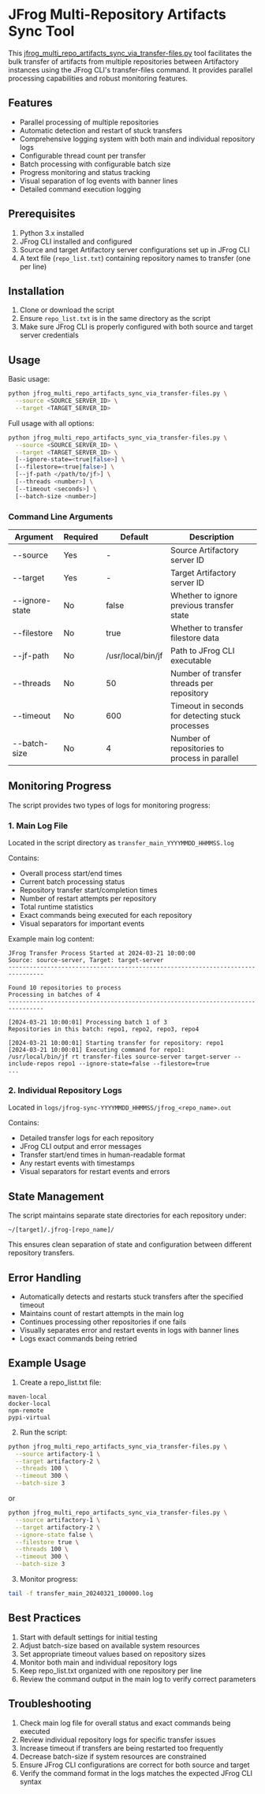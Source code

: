 # JFrog Multi-Repository Artifacts Sync Tool

This [jfrog_multi_repo_artifacts_sync_via_transfer-files.py](jfrog_multi_repo_artifacts_sync_via_transfer-files.py) tool facilitates the bulk transfer of artifacts from multiple repositories between Artifactory instances using the JFrog CLI's transfer-files command. It provides parallel processing capabilities and robust monitoring features.

## Features

- Parallel processing of multiple repositories
- Automatic detection and restart of stuck transfers
- Comprehensive logging system with both main and individual repository logs
- Configurable thread count per transfer
- Batch processing with configurable batch size
- Progress monitoring and status tracking
- Visual separation of log events with banner lines
- Detailed command execution logging

## Prerequisites

1. Python 3.x installed
2. JFrog CLI installed and configured
3. Source and target Artifactory server configurations set up in JFrog CLI
4. A text file (`repo_list.txt`) containing repository names to transfer (one per line)

## Installation

1. Clone or download the script
2. Ensure `repo_list.txt` is in the same directory as the script
3. Make sure JFrog CLI is properly configured with both source and target server credentials

## Usage

Basic usage:
```bash
python jfrog_multi_repo_artifacts_sync_via_transfer-files.py \
  --source <SOURCE_SERVER_ID> \
  --target <TARGET_SERVER_ID>
```

Full usage with all options:
```bash
python jfrog_multi_repo_artifacts_sync_via_transfer-files.py \
  --source <SOURCE_SERVER_ID> \
  --target <TARGET_SERVER_ID> \
  [--ignore-state=<true|false>] \
  [--filestore=<true|false>] \
  [--jf-path </path/to/jf>] \
  [--threads <number>] \
  [--timeout <seconds>] \
  [--batch-size <number>]
```

### Command Line Arguments

| Argument | Required | Default | Description |
|----------|----------|---------|-------------|
| --source | Yes | - | Source Artifactory server ID |
| --target | Yes | - | Target Artifactory server ID |
| --ignore-state | No | false | Whether to ignore previous transfer state |
| --filestore | No | true | Whether to transfer filestore data |
| --jf-path | No | /usr/local/bin/jf | Path to JFrog CLI executable |
| --threads | No | 50 | Number of transfer threads per repository |
| --timeout | No | 600 | Timeout in seconds for detecting stuck processes |
| --batch-size | No | 4 | Number of repositories to process in parallel |

## Monitoring Progress

The script provides two types of logs for monitoring progress:

### 1. Main Log File

Located in the script directory as `transfer_main_YYYYMMDD_HHMMSS.log`

Contains:
- Overall process start/end times
- Current batch processing status
- Repository transfer start/completion times
- Number of restart attempts per repository
- Total runtime statistics
- Exact commands being executed for each repository
- Visual separators for important events

Example main log content:
```
JFrog Transfer Process Started at 2024-03-21 10:00:00
Source: source-server, Target: target-server
--------------------------------------------------------------------------------

Found 10 repositories to process
Processing in batches of 4
--------------------------------------------------------------------------------

[2024-03-21 10:00:01] Processing batch 1 of 3
Repositories in this batch: repo1, repo2, repo3, repo4

[2024-03-21 10:00:01] Starting transfer for repository: repo1
[2024-03-21 10:00:01] Executing command for repo1:
/usr/local/bin/jf rt transfer-files source-server target-server --include-repos repo1 --ignore-state=false --filestore=true
...
```

### 2. Individual Repository Logs

Located in `logs/jfrog-sync-YYYYMMDD_HHMMSS/jfrog_<repo_name>.out`

Contains:
- Detailed transfer logs for each repository
- JFrog CLI output and error messages
- Transfer start/end times in human-readable format
- Any restart events with timestamps
- Visual separators for restart events and errors

## State Management

The script maintains separate state directories for each repository under:
```
~/[target]/.jfrog-[repo_name]/
```

This ensures clean separation of state and configuration between different repository transfers.

## Error Handling

- Automatically detects and restarts stuck transfers after the specified timeout
- Maintains count of restart attempts in the main log
- Continues processing other repositories if one fails
- Visually separates error and restart events in logs with banner lines
- Logs exact commands being retried

## Example Usage

1. Create a repo_list.txt file:
```
maven-local
docker-local
npm-remote
pypi-virtual
```

2. Run the script:
```bash
python jfrog_multi_repo_artifacts_sync_via_transfer-files.py \
  --source artifactory-1 \
  --target artifactory-2 \
  --threads 100 \
  --timeout 300 \
  --batch-size 3
```
or
```bash
python jfrog_multi_repo_artifacts_sync_via_transfer-files.py \
  --source artifactory-1 \
  --target artifactory-2 \
  --ignore-state false \
  --filestore true \
  --threads 100 \
  --timeout 300 \
  --batch-size 3
```

3. Monitor progress:
```bash
tail -f transfer_main_20240321_100000.log
```

## Best Practices

1. Start with default settings for initial testing
2. Adjust batch-size based on available system resources
3. Set appropriate timeout values based on repository sizes
4. Monitor both main and individual repository logs
5. Keep repo_list.txt organized with one repository per line
6. Review the command output in the main log to verify correct parameters

## Troubleshooting

1. Check main log file for overall status and exact commands being executed
2. Review individual repository logs for specific transfer issues
3. Increase timeout if transfers are being restarted too frequently
4. Decrease batch-size if system resources are constrained
5. Ensure JFrog CLI configurations are correct for both source and target
6. Verify the command format in the logs matches the expected JFrog CLI syntax